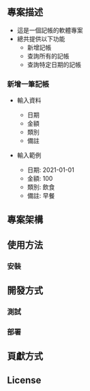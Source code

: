 ## 專案描述

- 這是一個記帳的軟體專案
- 總共提供以下功能
    - 新增記帳
    - 查詢所有的記帳
    - 查詢特定日期的記帳

### 新增一筆記帳
- 輸入資料
    - 日期
    - 金額
    - 類別
    - 備註

- 輸入範例
    - 日期: 2021-01-01
    - 金額: 100
    - 類別: 飲食
    - 備註: 早餐

## 專案架構

## 使用方法

### 安裝

## 開發方式

### 測試

### 部署

## 頁獻方式

## License
